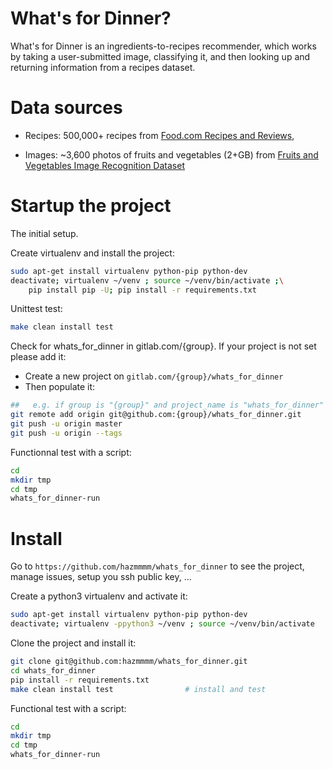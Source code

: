 # What's for Dinner?

What's for Dinner is an ingredients-to-recipes recommender, which works by taking a user-submitted image, classifying it, and then looking up and returning information from a recipes dataset.

# Data sources

- Recipes: 500,000+ recipes from [Food.com Recipes and Reviews](https://www.kaggle.com/datasets/irkaal/foodcom-recipes-and-reviews),

- Images: ~3,600 photos of fruits and vegetables (2+GB) from [Fruits and Vegetables Image Recognition Dataset](https://www.kaggle.com/datasets/kritikseth/fruit-and-vegetable-image-recognition)

# Startup the project

The initial setup.

Create virtualenv and install the project:

```bash
sudo apt-get install virtualenv python-pip python-dev
deactivate; virtualenv ~/venv ; source ~/venv/bin/activate ;\
    pip install pip -U; pip install -r requirements.txt
```

Unittest test:

```bash
make clean install test
```

Check for whats_for_dinner in gitlab.com/{group}.
If your project is not set please add it:

- Create a new project on `gitlab.com/{group}/whats_for_dinner`
- Then populate it:

```bash
##   e.g. if group is "{group}" and project_name is "whats_for_dinner"
git remote add origin git@github.com:{group}/whats_for_dinner.git
git push -u origin master
git push -u origin --tags
```

Functionnal test with a script:

```bash
cd
mkdir tmp
cd tmp
whats_for_dinner-run
```

# Install

Go to `https://github.com/hazmmmm/whats_for_dinner` to see the project, manage issues,
setup you ssh public key, ...

Create a python3 virtualenv and activate it:

```bash
sudo apt-get install virtualenv python-pip python-dev
deactivate; virtualenv -ppython3 ~/venv ; source ~/venv/bin/activate
```

Clone the project and install it:

```bash
git clone git@github.com:hazmmmm/whats_for_dinner.git
cd whats_for_dinner
pip install -r requirements.txt
make clean install test                # install and test
```

Functional test with a script:

```bash
cd
mkdir tmp
cd tmp
whats_for_dinner-run
```
